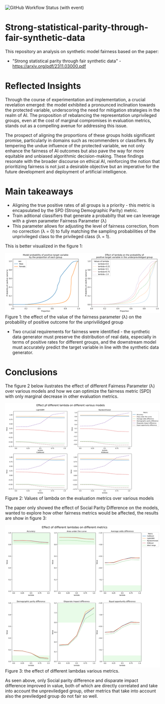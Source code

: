 ![GitHub Workflow Status (with event)](https://img.shields.io/github/actions/workflow/status/krugergui/Strong-statistical-parity-through-fair-synthetic-data/fairnesstests.yml)

# Strong-statistical-parity-through-fair-synthetic-data

This repository an analysis on synthetic model fairness based on the paper:

- "Strong statistical parity through fair synthetic data" - <https://arxiv.org/pdf/2311.03000.pdf>

# Reflected Insights

Through the course of experimentation and implementation, a crucial revelation emerged: the model exhibited a pronounced inclination towards the protected variable, underscoring the need for mitigation strategies in the realm of AI. The proposition of rebalancing the representation unprivileged groups, even at the cost of marginal compromises in evaluation metrics, stands out as a compelling avenue for addressing this issue.

The prospect of aligning the proportions of these groups holds significant promise, particularly in domains such as recommenders or classifiers. By tempering the undue influence of the protected variable, we not only enhance the fairness of AI outcomes but also pave the way for more equitable and unbiased algorithmic decision-making. These findings resonate with the broader discourse on ethical AI, reinforcing the notion that prioritizing fairness is not just a desirable objective but an imperative for the future development and deployment of artificial intelligence.

# Main takeaways

- Aligning the true positive rates of all groups is a priority - this metric is encapsulated by the SPD (Strong Demographic Parity) metric.
- Train aditional classifiers that generate a probabilty that we can leverage with a given parameter Fairness Parameter (λ)
- This parameter allows for adjusting the level of fairness correction, from no correction (λ = 0) to fully matching the sampling probabilities of the unprivileged class to the privileged class (λ = 1).

This is better visualized in the figure 1:

![Alt text](figures/main_takeaway.png)
Figure 1: the effect of the value of the fairness parameter (λ) on the probability of positive outcome for the unprivilidged group

- Two crucial requirements for fairness were identified - the synthetic data generator must preserve the distribution of real data, especially in terms of positive rates for different groups, and the downstream model must accurately predict the target variable in line with the synthetic data generator.

# Conclusions

The figure 2 below ilustrates the effect of different Fairness Parameter (λ) over various models and how we can optimize the fairness metric (SPD) with only marginal decrease in other evaluation metrics.

![Alt text](figures/conclusion_1.png)
Figure 2: Values of lambda on the evaluation metrics over various models

The paper only showed the effect of Social Parity Difference on the models, wanted to explore how other fairness metrics would be affected, the results are show in figure 3:

![Alt text](figures/conclusion_2.png)
Figure 3: the effect of different lambdas various metrics.

As seen above, only Social parity difference and disparate impact difference improved in value, both of which are directly correlated and take into account the unpreviledged group, other metrics that take into account also the previledged group do not fair so well.
